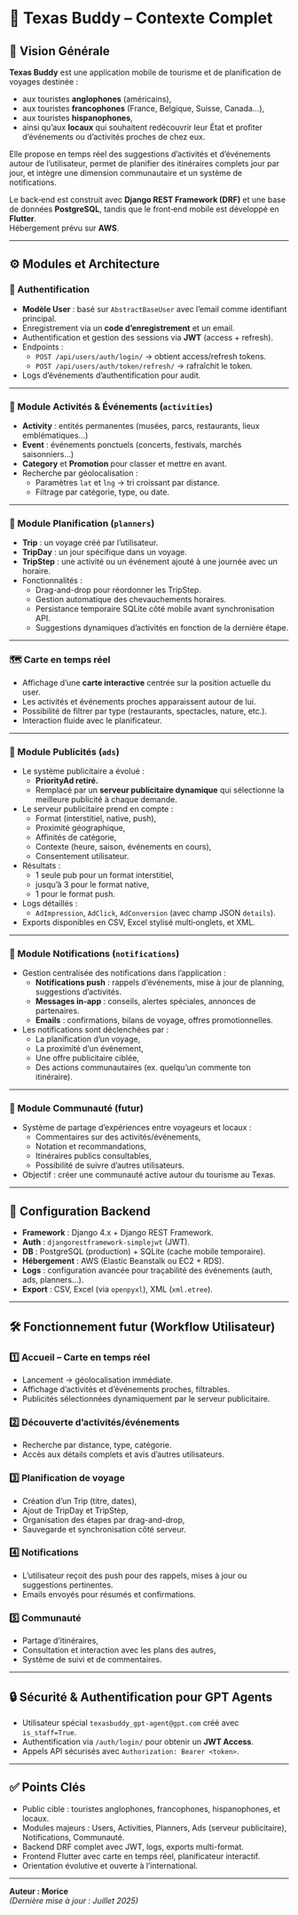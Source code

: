 
# 🌟 Texas Buddy – Contexte Complet

## 🚀 Vision Générale
**Texas Buddy** est une application mobile de tourisme et de planification de voyages destinée :
- aux touristes **anglophones** (américains),
- aux touristes **francophones** (France, Belgique, Suisse, Canada…),
- aux touristes **hispanophones**,
- ainsi qu’aux **locaux** qui souhaitent redécouvrir leur État et profiter d’événements ou d’activités proches de chez eux.

Elle propose en temps réel des suggestions d’activités et d’événements autour de l’utilisateur, permet de planifier des itinéraires complets jour par jour, et intègre une dimension communautaire et un système de notifications.

Le back‑end est construit avec **Django REST Framework (DRF)** et une base de données **PostgreSQL**, tandis que le front‑end mobile est développé en **Flutter**.  
Hébergement prévu sur **AWS**.

---

## ⚙️ Modules et Architecture

### 🔑 Authentification
- **Modèle User** : basé sur `AbstractBaseUser` avec l’email comme identifiant principal.
- Enregistrement via un **code d’enregistrement** et un email.
- Authentification et gestion des sessions via **JWT** (access + refresh).
- Endpoints :
  - `POST /api/users/auth/login/` → obtient access/refresh tokens.
  - `POST /api/users/auth/token/refresh/` → rafraîchit le token.
- Logs d’événements d’authentification pour audit.

---

### 📍 Module Activités & Événements (`activities`)
- **Activity** : entités permanentes (musées, parcs, restaurants, lieux emblématiques…)
- **Event** : événements ponctuels (concerts, festivals, marchés saisonniers…)
- **Category** et **Promotion** pour classer et mettre en avant.
- Recherche par géolocalisation :
  - Paramètres `lat` et `lng` → tri croissant par distance.
  - Filtrage par catégorie, type, ou date.

---

### 🧭 Module Planification (`planners`)
- **Trip** : un voyage créé par l’utilisateur.
- **TripDay** : un jour spécifique dans un voyage.
- **TripStep** : une activité ou un événement ajouté à une journée avec un horaire.
- Fonctionnalités :
  - Drag-and-drop pour réordonner les TripStep.
  - Gestion automatique des chevauchements horaires.
  - Persistance temporaire SQLite côté mobile avant synchronisation API.
  - Suggestions dynamiques d’activités en fonction de la dernière étape.

---

### 🗺️ Carte en temps réel
- Affichage d’une **carte interactive** centrée sur la position actuelle du user.
- Les activités et événements proches apparaissent autour de lui.
- Possibilité de filtrer par type (restaurants, spectacles, nature, etc.).
- Interaction fluide avec le planificateur.

---

### 📢 Module Publicités (`ads`)
- Le système publicitaire a évolué :
  - **PriorityAd retiré.**
  - Remplacé par un **serveur publicitaire dynamique** qui sélectionne la meilleure publicité à chaque demande.
- Le serveur publicitaire prend en compte :
  - Format (interstitiel, native, push),
  - Proximité géographique,
  - Affinités de catégorie,
  - Contexte (heure, saison, événements en cours),
  - Consentement utilisateur.
- Résultats :
  - 1 seule pub pour un format interstitiel,
  - jusqu’à 3 pour le format native,
  - 1 pour le format push.
- Logs détaillés :
  - `AdImpression`, `AdClick`, `AdConversion` (avec champ JSON `details`).
- Exports disponibles en CSV, Excel stylisé multi‑onglets, et XML.

---

### 🔔 Module Notifications (`notifications`)
- Gestion centralisée des notifications dans l’application :
  - **Notifications push** : rappels d’événements, mise à jour de planning, suggestions d’activités.
  - **Messages in‑app** : conseils, alertes spéciales, annonces de partenaires.
  - **Emails** : confirmations, bilans de voyage, offres promotionnelles.
- Les notifications sont déclenchées par :
  - La planification d’un voyage,
  - La proximité d’un événement,
  - Une offre publicitaire ciblée,
  - Des actions communautaires (ex. quelqu’un commente ton itinéraire).

---

### 👥 Module Communauté (futur)
- Système de partage d’expériences entre voyageurs et locaux :
  - Commentaires sur des activités/événements,
  - Notation et recommandations,
  - Itinéraires publics consultables,
  - Possibilité de suivre d’autres utilisateurs.
- Objectif : créer une communauté active autour du tourisme au Texas.

---

## 🔧 Configuration Backend
- **Framework** : Django 4.x + Django REST Framework.
- **Auth** : `djangorestframework-simplejwt` (JWT).
- **DB** : PostgreSQL (production) + SQLite (cache mobile temporaire).
- **Hébergement** : AWS (Elastic Beanstalk ou EC2 + RDS).
- **Logs** : configuration avancée pour traçabilité des événements (auth, ads, planners…).
- **Export** : CSV, Excel (via `openpyxl`), XML (`xml.etree`).

---

## 🛠️ Fonctionnement futur (Workflow Utilisateur)

### 1️⃣ Accueil – Carte en temps réel
- Lancement → géolocalisation immédiate.
- Affichage d’activités et d’événements proches, filtrables.
- Publicités sélectionnées dynamiquement par le serveur publicitaire.

### 2️⃣ Découverte d’activités/événements
- Recherche par distance, type, catégorie.
- Accès aux détails complets et avis d’autres utilisateurs.

### 3️⃣ Planification de voyage
- Création d’un Trip (titre, dates),
- Ajout de TripDay et TripStep,
- Organisation des étapes par drag-and-drop,
- Sauvegarde et synchronisation côté serveur.

### 4️⃣ Notifications
- L’utilisateur reçoit des push pour des rappels, mises à jour ou suggestions pertinentes.
- Emails envoyés pour résumés et confirmations.

### 5️⃣ Communauté
- Partage d’itinéraires,
- Consultation et interaction avec les plans des autres,
- Système de suivi et de commentaires.

---

## 🔒 Sécurité & Authentification pour GPT Agents
- Utilisateur spécial `texasbuddy_gpt-agent@gpt.com` créé avec `is_staff=True`.
- Authentification via `/auth/login/` pour obtenir un **JWT Access**.
- Appels API sécurisés avec `Authorization: Bearer <token>`.

---

## ✅ Points Clés
- Public cible : touristes anglophones, francophones, hispanophones, et locaux.
- Modules majeurs : Users, Activities, Planners, Ads (serveur publicitaire), Notifications, Communauté.
- Backend DRF complet avec JWT, logs, exports multi-format.
- Frontend Flutter avec carte en temps réel, planificateur interactif.
- Orientation évolutive et ouverte à l’international.

---

**Auteur : Morice**  
*(Dernière mise à jour : Juillet 2025)*


